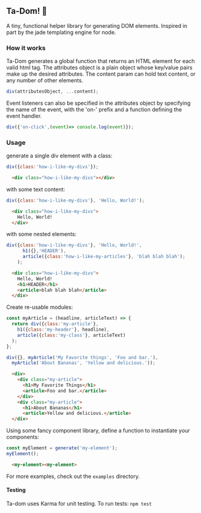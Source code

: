 ## Ta-Dom! 🎉 ##
A tiny, functional helper library for generating DOM elements. Inspired in part by the jade templating engine for node.

### How it works ###
Ta-Dom generates a global function that returns an HTML element for each valid html tag. The attributes object is a plain object whose key/value pairs make up the desired attributes. The content param can hold text content, or any number of other elements.
```javascript
div(attributesObject, ...content);
```

Event listeners can also be specified in the attributes object by specifying the name of the event, with the 'on-' prefix and a function defining the event handler.

```javascript
div({'on-click',(event)=> console.log(event)});
```

### Usage ###

generate a single div element with a class:
```javascript
div({class:'how-i-like-my-divs'});
```

```html
  <div class="how-i-like-my-divs"></div>
```

with some text content:
```javascript
div({class:'how-i-like-my-divs'}, 'Hello, World!');
```
```html
  <div class="how-i-like-my-divs">
    Hello, World!
  </div>
```
with some nested elements:
```javascript
div({class:'how-i-like-my-divs'}, 'Hello, World!',
      h1({},'HEADER'),
      article({class:'how-i-like-my-articles'}, 'blah blah blah');
    );
```
```html
  <div class="how-i-like-my-divs">
    Hello, World!
    <h1>HEADER</h1>
    <article>blah blah blah</article>
  </div>
```

Create re-usable modules:
```javascript
const myArticle = (headline, articleText) => {
  return div({class:'my-article'},
    h1({class:'my-header'}, headline),
    article({class:'my-class'}, articleText)
  );
};

div({}, myArticle('My Favorite things', 'Foo and bar.'),
  myArticle('About Bananas', 'Yellow and delicious.'));
```
```html
  <div>
    <div class="my-article">
      <h1>My Favorite Things</h1>
      <article>Foo and bar.</article>
    </div>
    <div class="my-article">
      <h1>About Bananas</h1>
      <article>Yellow and delicious.</article>
  </div>
```

Using some fancy component library, define a function to instantiate your components:
```javascript
const myElement = generate('my-element');
myElement();
```
```html
  <my-element><my-element>
```

For more examples, check out the `examples` directory.

#### Testing ####
Ta-dom uses Karma for unit testing. To run tests:
`npm test`
